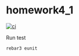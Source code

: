 # homework4_1

[![ci](https://github.com/7006/homework4_1/actions/workflows/ci.yml/badge.svg?branch=main&event=push)](https://github.com/7006/homework4_1/actions/workflows/ci.yml)

Run test

```bash
rebar3 eunit
```